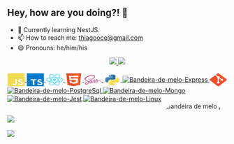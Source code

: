 
## Hey, how are you doing?! 👋

- 🌱 Currently learning NestJS.
- 📫 How to reach me: thiagooce@gmail.com
- 😄 Pronouns: he/him/his

<div align="center">
  <a href="https://github.com/bandeira-de-melo">
  <img height="180em" src="https://github-readme-stats.vercel.app/api?username=bandeira-de-melo&show_icons=true&theme=tokyonight&include_all_commits=true&count_private=true"/>
  <img height="180em" src="https://github-readme-stats.vercel.app/api/top-langs/?username=bandeira-de-melo&layout=compact&langs_count=7&theme=tokyonight"/>
</div>

  <div style="display: inline_block"><br>
  <img align="center" alt="Bandeira-de-melo-Js" height="30" width="40" src="https://raw.githubusercontent.com/devicons/devicon/master/icons/javascript/javascript-plain.svg">
  <img align="center" alt="Bandeira-de-melo-Ts" height="30" width="40" src="https://raw.githubusercontent.com/devicons/devicon/master/icons/typescript/typescript-plain.svg">
  <img align="center" alt="Bandeira-de-melo-React" height="30" width="40" src="https://raw.githubusercontent.com/devicons/devicon/master/icons/react/react-original.svg">
  <img align="center" alt="Bandeira-de-melo-HTML" height="30" width="40" src="https://raw.githubusercontent.com/devicons/devicon/master/icons/html5/html5-original.svg">
  <img align="center" alt="Bandeira-de-melo-CSS" height="30" width="40" src="https://raw.githubusercontent.com/devicons/devicon/master/icons/sass/sass-original.svg">
  <img align="center" alt="Bandeira-de-melo-Python" align="center" height="30" width="40" src="https://raw.githubusercontent.com/devicons/devicon/master/icons/python/python-original.svg">
  <img align="center" alt="Bandeira-de-melo-Express" align="center" height="30" width="40" src="https://cdn.jsdelivr.net/gh/devicons/devicon/icons/express/express-original.svg" />         
  <img align="center" alt="Bandeira-de-melo-Git" height="30" width="40" background-color="yellow" src="https://raw.githubusercontent.com/devicons/devicon/master/icons/git/git-original.svg">
    <img align="center" alt="Bandeira-de-melo-PostgreSql" height="30" width="40" src="https://cdn.jsdelivr.net/gh/devicons/devicon/icons/postgresql/postgresql-original.svg" />
    <img align="center" alt="Bandeira-de-melo-Mongo" height="30" width="40" src="https://cdn.jsdelivr.net/gh/devicons/devicon/icons/mongodb/mongodb-original-wordmark.svg" />
    <img align="center" alt="Bandeira-de-melo-Jest" height="30" width="40" src="https://cdn.jsdelivr.net/gh/devicons/devicon/icons/jest/jest-plain.svg" />
    <img align="center" alt="Bandeira-de-melo-Linux" height="30" width="40" src="https://cdn.jsdelivr.net/gh/devicons/devicon/icons/linux/linux-original.svg" />
              
          
  <img align="right" alt="Bandeira de melo pic" height="100" style="border-radius:50px;" src="https://media-exp1.licdn.com/dms/image/D4D35AQEza17CtQcing/profile-framedphoto-shrink_200_200/0/1652551759916?e=1654520400&v=beta&t=HcAgszsaIAcwzqahgvo_gciKzGRp_7FCb1EkF3Y9Z9Y">
</div>

          
          
            
          
  
  ##
  
  <div> 
    <a href="https://www.linkedin.com/in/thiago-bandeira-de-melo/" target="_blank"><img src="https://img.shields.io/badge/-LinkedIn-%230077B5?style=for-the-badge&logo=linkedin&logoColor=white" target="_blank"></a>

  <a href = "mailto:thiagooce@gmail.com"><img src="https://img.shields.io/badge/-Gmail-%23333?style=for-the-badge&logo=gmail&logoColor=white" target="_blank"></a>
   
 
  
 
  
